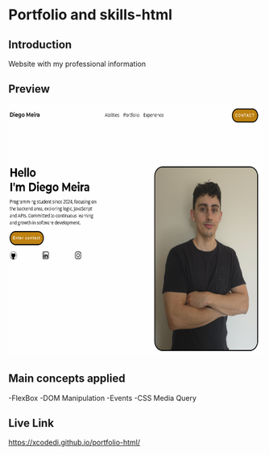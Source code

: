 # Portfolio and skills-html

## Introduction

Website with my professional information

## Preview

<img src="https://github.com/xcodedi/portfolio-html/blob/main/profileimg.PNG" height="500"/>

## Main concepts applied

-FlexBox
-DOM Manipulation
-Events
-CSS Media Query

## Live Link

https://xcodedi.github.io/portfolio-html/
